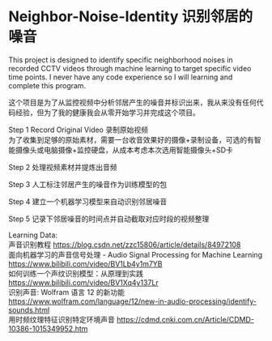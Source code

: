 # Neighbor-Noise-Identity 识别邻居的噪音
This project is designed to identify specific neighborhood noises in recorded CCTV videos through machine learning to target specific video time points. I never have any code experience so I will learning and complete this program.  

这个项目是为了从监控视频中分析邻居产生的噪音并标识出来，我从来没有任何代码经验，但为了我的健康我会从零开始学习并完成这个项目。  

Step 1 Record Original Video 录制原始视频  
为了收集到足够的原始素材，需要一台收音效果好的摄像+录制设备，可选的有智能摄像头或电脑摄像+监控硬盘，从成本考虑本次选用智能摄像头+SD卡  


Step 2 处理视频素材并提炼出音频  

Step 3 人工标注邻居产生的噪音作为训练模型的包  

Step 4 建立一个机器学习模型来自动识别邻居噪音  

Step 5 记录下邻居噪音的时间点并自动截取对应时段的视频整理

Learning Data:  
声音识别教程 https://blog.csdn.net/zzc15806/article/details/84972108  
面向机器学习的声音信号处理 - Audio Signal Processing for Machine Learning https://www.bilibili.com/video/BV1Lb4y1m7YB  
如何训练一个声纹识别模型：从原理到实践 https://www.bilibili.com/video/BV1Xq4y137Lr  
识别声音: Wolfram 语言 12 的新功能 https://www.wolfram.com/language/12/new-in-audio-processing/identify-sounds.html  
用时频纹理特征识别特定环境声音 https://cdmd.cnki.com.cn/Article/CDMD-10386-1015349952.htm  
